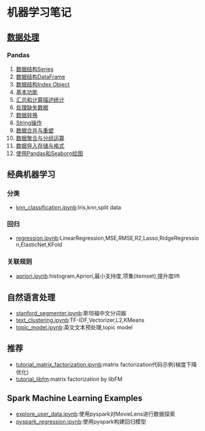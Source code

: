# 机器学习笔记
## [数据处理][0]
### Pandas
1. [数据结构Series][1]
1. [数据结构DataFrame][2]
1. [数据结构Index Object][3]
1. [基本功能][4]
1. [汇总和计算描述统计][5]
1. [处理缺失数据][6]
1. [数据转换][7]
1. [String操作][8]
1. [数据合并与重塑][9]
1. [数据聚合与分组运算][10]
1. [数据导入存储与格式][11]
1. [使用Pandas和Seaborn绘图][12]

## 经典机器学习
### 分类
- [knn_classification.ipynb](knn_classification.ipynb):Iris,knn,split data

### 回归
- [regression.ipynb](regression.ipynb):LinearRegression,MSE,RMSE,R2,Lasso,RidgeRegression,ElasticNet,KFold

### 关联规则
- [apriori.ipynb](apriori.ipynb):histogram,Apriori,最小支持度,项集(itemset),提升度lift

## 自然语言处理
- [stanford_segmenter.ipynb](stanford_segmenter.ipynb):斯坦福中文分词器
- [text_clustering.ipynb](text_clustering.ipynb):TF-IDF,Vectorizer,L2,KMeans
- [topic_model.ipynb](topic_model.ipynb):英文文本预处理,topic model

## 推荐
- [tutorial_matrix_factorization.ipynb](tutorial_matrix_factorization.ipynb):matrix factorization代码示例(梯度下降优化)
- [tutorial_libfm](tutorial_libfm):matrix factorization by libFM

## Spark Machine Learning Examples
- [explore_user_data.ipynb](pyspark_explore_user_data.ipynb):使用pyspark对MovieLens进行数据探索
- [pyspark_regression.ipynb](pyspark_regression.ipynb):使用pyspark构建回归模型


[0]: data-processing/
[1]: data-processing/pandas-series.ipynb
[2]: data-processing/pandas-dataframe.ipynb
[3]: data-processing/pandas-index.ipynb
[4]: data-processing/pandas-basic.ipynb
[5]: data-processing/pandas-summarize-statistics.ipynb
[6]: data-processing/pandas-data-cleaning-preparation.ipynb
[7]: data-processing/pandas-data-transformation.ipynb
[8]: data-processing/pandas-string-manipulation.ipynb
[9]: data-processing/pandas-data-merge-reshape.ipynb
[10]:data-processing/pandas-data-aggregation-and-group.ipynb
[11]:data-processing/pandas-dataloading-storage-fileformats.ipynb
[12]:data-processing/plotting-with-pandas-and-seaborn.ipynb